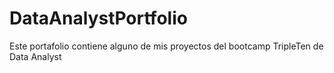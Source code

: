 # DataAnalystPortfolio
Este portafolio contiene alguno de mis proyectos del bootcamp TripleTen de Data Analyst
